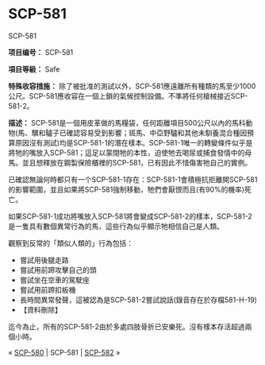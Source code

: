 # SCP-581
                        




SCP-581



**项目编号：** SCP-581

**項目等級：** Safe

**特殊收容措施：** 除了被批准的測試以外，SCP-581應遠離所有種類的馬至少1000公尺。SCP-581應收容在一個上鎖的氣候控制設備。不準將任何槍械接近SCP-581-2。

**描述：** SCP-581是一個用皮革做的馬糧袋，任何距離項目500公尺以內的馬科動物(馬、騾和驢子已確認容易受到影響；斑馬、中亞野驢和其他未馴養混合種因預算原因沒有測試)均是SCP-581-1的潛在樣本。SCP-581-1唯一的轉變條件似乎是將牠的嘴放入SCP-581；這足以蒙閉牠的本性，迫使牠去喝尿或捕食發情中的母馬。並且想釋放在鋼製保險櫃裡的SCP-581，已有因此不惜傷害牠自己的實例。

已確認無論何時都只有一个SCP-581-1存在：SCP-581-1會積極抗拒離開SCP-581的影響範圍，並且如果將SCP-581強制移動，牠們會厭恨而且(有90%的機率)死亡。

如果SCP-581-1成功將嘴放入SCP-581將會變成SCP-581-2的樣本，SCP-581-2是一隻具有數個異常行為的馬，這些行為似乎顯示牠相信自己是人類。

觀察到反常的「類似人類的」行為包括：

- 嘗試用後腿走路
- 嘗試用前蹄攻擊自己的頭
- 嘗試坐在空車的駕駛座
- 嘗試用前蹄扣板機
- 長時間異常發聲，這被認為是SCP-581-2嘗試說話(錄音存在於存檔581-H-19)
- 【資料刪除】

迄今為止，所有的SCP-581-2由於多處四肢骨折已安樂死。沒有樣本存活超過兩個小時。



« [SCP-580](/scp-580) | SCP-581 | [SCP-582](/scp-582) »





                    